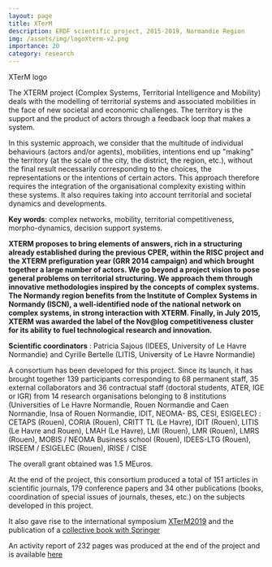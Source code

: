 ```yaml
---
layout: page
title: XTerM
description: ERDF scientific project, 2015-2019, Normandie Region 
img: /assets/img/logoXterm-v2.png
importance: 20
category: research
---
```

<div class="row">
    <div class="col-sm mt-3 mt-md-0">
        <img class="img-fluid rounded z-depth-1" src="{{ '/assets/img/logoXterm-v2.png' | relative_url }}" alt="" title="XTerM logo"/>
    </div>
</div>
<div class="caption">
    XTerM logo
</div>

The XTERM project (Complex Systems, Territorial Intelligence and Mobility) deals with the modelling of territorial systems and associated mobilities in the face of new societal and economic challenges. The territory is the support and the product of actors through a feedback loop that makes a system.

In this systemic approach, we consider that the multitude of individual behaviours (actors and/or agents), mobilities, intentions end up "making" the territory (at the scale of the city, the district, the region, etc.), without the final result necessarily corresponding to the choices, the representations or the intentions of certain actors. This approach therefore requires the integration of the organisational complexity existing within these systems. It also requires taking into account territorial and societal dynamics and developments.

**Key words**: complex networks, mobility, territorial competitiveness, morpho-dynamics, decision support systems.

**XTERM proposes to bring elements of answers, rich in a structuring already established during the previous CPER, within the RISC project and the XTERM prefiguration year (GRR 2014 campaign) and which brought together a large number of actors. We go beyond a project vision to pose general problems on territorial structuring. We approach them through innovative methodologies inspired by the concepts of complex systems. The Normandy region benefits from the Institute of Complex Systems in Normandy (ISCN), a well-identified node of the national network on complex systems, in strong interaction with XTERM. Finally, in July 2015, XTERM was awarded the label of the Nov@log competitiveness cluster for its ability to fuel technological research and innovation.**

**Scientific coordinators** : Patricia Sajous (IDEES, University of Le Havre Normandie) and Cyrille Bertelle (LITIS, University of Le Havre Normandie)

A consortium has been developed for this project. Since its launch, it has brought together 139 participants corresponding to 68 permanent staff, 35 external collaborators and 36 contractual staff (doctoral students, ATER, IGE or IGR) from 14 research organisations belonging to 8 institutions (Universities of Le Havre Normandie, Rouen Normandie and Caen Normandie, Insa of Rouen Normandie, IDIT, NEOMA- BS, CESI, ESIGELEC) : CETAPS (Rouen), CORIA (Rouen), CRITT TL (Le Havre), IDIT (Rouen), LITIS (Le Havre and Rouen), LMAH (Le Havre), LMI (Rouen), LMR (Rouen), LMRS (Rouen), MOBIS / NEOMA Business school (Rouen), IDEES-LTG (Rouen), IRSEEM / ESIGELEC (Rouen), IRISE / CISE

The overall grant obtained was 1.5 MEuros.

At the end of the project, this consortium produced a total of 151 articles in scientific journals, 179 conference papers and 34 other publications (books, coordination of special issues of journals, theses, etc.) on the subjects developed in this project. 

It also gave rise to the international symposium [XTerM2019](https://xterm2019.sciencesconf.org/) and the publication of a [collective book with Springer](https://link.springer.com/book/10.1007/978-3-030-59302-5)

An activity report of 232 pages was produced at the end of the project and is available [here]((https://cyrillebertelle.github.io/cyrillebertelleWP/assets/pdf/Rapport-Scientifique-xterM201911.pdf))

<!-- 
Every project has a beautiful feature showcase page.
It's easy to include images in a flexible 3-column grid format.
Make your photos 1/3, 2/3, or full width.

To give your project a background in the portfolio page, just add the img tag to the front matter like so:

    ---
    layout: page
    title: project
    description: a project with a background image
    img: /assets/img/12.jpg
    ---

<div class="row">
    <div class="col-sm mt-3 mt-md-0">
        <img class="img-fluid rounded z-depth-1" src="{{ '/assets/img/1.jpg' | relative_url }}" alt="" title="example image"/>
    </div>
    <div class="col-sm mt-3 mt-md-0">
        <img class="img-fluid rounded z-depth-1" src="{{ '/assets/img/3.jpg' | relative_url }}" alt="" title="example image"/>
    </div>
    <div class="col-sm mt-3 mt-md-0">
        <img class="img-fluid rounded z-depth-1" src="{{ '/assets/img/5.jpg' | relative_url }}" alt="" title="example image"/>
    </div>
</div>
<div class="caption">
    Caption photos easily. On the left, a road goes through a tunnel. Middle, leaves artistically fall in a hipster photoshoot. Right, in another hipster photoshoot, a lumberjack grasps a handful of pine needles.
</div>
<div class="row">
    <div class="col-sm mt-3 mt-md-0">
        <img class="img-fluid rounded z-depth-1" src="{{ '/assets/img/5.jpg' | relative_url }}" alt="" title="example image"/>
    </div>
</div>
<div class="caption">
    This image can also have a caption. It's like magic.
</div>

You can also put regular text between your rows of images.
Say you wanted to write a little bit about your project before you posted the rest of the images.
You describe how you toiled, sweated, *bled* for your project, and then... you reveal it's glory in the next row of images.


<div class="row justify-content-sm-center">
    <div class="col-sm-8 mt-3 mt-md-0">
        <img class="img-fluid rounded z-depth-1" src="{{ '/assets/img/6.jpg' | relative_url }}" alt="" title="example image"/>
    </div>
    <div class="col-sm-4 mt-3 mt-md-0">
        <img class="img-fluid rounded z-depth-1" src="{{ '/assets/img/11.jpg' | relative_url }}" alt="" title="example image"/>
    </div>
</div>
<div class="caption">
    You can also have artistically styled 2/3 + 1/3 images, like these.
</div>


The code is simple.
Just wrap your images with `<div class="col-sm">` and place them inside `<div class="row">` (read more about the <a href="https://getbootstrap.com/docs/4.4/layout/grid/" target="_blank">Bootstrap Grid</a> system).
To make images responsive, add `img-fluid` class to each; for rounded corners and shadows use `rounded` and `z-depth-1` classes.
Here's the code for the last row of images above:

```html
<div class="row justify-content-sm-center">
    <div class="col-sm-8 mt-3 mt-md-0">
        <img class="img-fluid rounded z-depth-1" src="{{ '/assets/img/6.jpg' | relative_url }}" alt="" title="example image"/>
    </div>
    <div class="col-sm-4 mt-3 mt-md-0">
        <img class="img-fluid rounded z-depth-1" src="{{ '/assets/img/11.jpg' | relative_url }}" alt="" title="example image"/>
    </div>
</div>
```
-->
